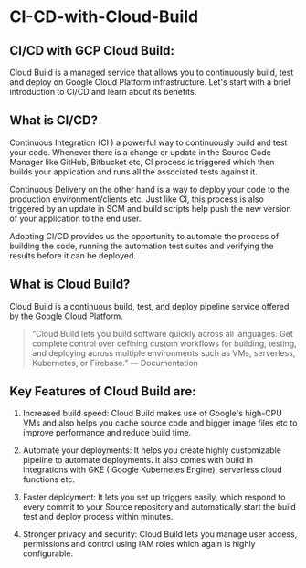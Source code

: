 # CI-CD-with-Cloud-Build

## CI/CD with GCP Cloud Build: 

Cloud Build is a managed service that allows you to continuously build, test and deploy on Google Cloud Platform infrastructure.
Let's start with a brief introduction to CI/CD and learn about its benefits.

## What is CI/CD?

Continuous Integration  (CI ) a powerful way to continuously build and test your code. Whenever there is a change or update in the Source Code Manager like GitHub, Bitbucket etc, CI process is triggered which then builds your application and runs all the associated tests against it. 

Continuous Delivery on the other hand is a way to deploy your code to the production environment/clients etc. Just like CI, this process is also triggered by an update in SCM and build scripts help push the new version of your application to the end user.

Adopting CI/CD provides us the opportunity to automate the process of building the code, running the automation test suites and verifying the results before it can be deployed. 

## What is Cloud Build?

Cloud Build is a continuous build, test, and deploy pipeline service offered by the Google Cloud Platform. 

> “Cloud Build lets you build software quickly across all languages. Get complete control over defining custom workflows for building, testing, and deploying across multiple environments such as VMs, serverless, Kubernetes, or Firebase.” — Documentation 

## Key Features of Cloud Build are: 

1) Increased build speed:
Cloud Build makes use of Google's high-CPU VMs and also helps you cache source code and bigger image files etc to improve performance and reduce build time. 

2) Automate your deployments:
It helps you create highly customizable pipeline to automate deployments. It also comes with build in integrations with GKE ( Google Kubernetes Engine), serverless cloud functions etc. 

3) Faster deployment: 
It lets you set up triggers easily, which respond to every commit to your Source repository and automatically start the build test and deploy process within minutes. 
4) Stronger privacy and security:
Cloud Build lets you manage user access, permissions and control using IAM roles which again is highly configurable.

